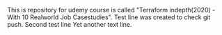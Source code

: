 This is repository for udemy course is called "Terraform indepth(2020) - With 10 Realworld Job Casestudies".
Test line was created to check git push.
Second test line
Yet another text line.
